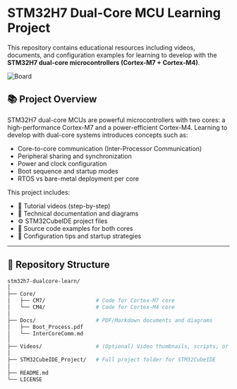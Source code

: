# STM32H7 Dual-Core MCU Learning Project

This repository contains educational resources including videos, documents, and configuration examples for learning to develop with the **STM32H7 dual-core microcontrollers (Cortex-M7 + Cortex-M4)**.

![Board](https://www.st.com/bin/ecommerce/api/image.PF266503.en.feature-description-include-personalized-no-cpn-large.jpg)

## 📚 Project Overview

STM32H7 dual-core MCUs are powerful microcontrollers with two cores: a high-performance Cortex-M7 and a power-efficient Cortex-M4. Learning to develop with dual-core systems introduces concepts such as:

- Core-to-core communication (Inter-Processor Communication)
- Peripheral sharing and synchronization
- Power and clock configuration
- Boot sequence and startup modes
- RTOS vs bare-metal deployment per core

This project includes:
- 🎥 Tutorial videos (step-by-step)
- 📝 Technical documentation and diagrams
- ⚙️ STM32CubeIDE project files
- 📂 Source code examples for both cores
- 📌 Configuration tips and startup strategies

---

## 📁 Repository Structure

```bash
stm32h7-dualcore-learn/
│
├── Core/
│   ├── CM7/                # Code for Cortex-M7 core
│   └── CM4/                # Code for Cortex-M4 core
│
├── Docs/                   # PDF/Markdown documents and diagrams
│   ├── Boot_Process.pdf
│   └── InterCoreComm.md
│
├── Videos/                 # (Optional) Video thumbnails, scripts, or links
│
├── STM32CubeIDE_Project/   # Full project folder for STM32CubeIDE
│
├── README.md
└── LICENSE
